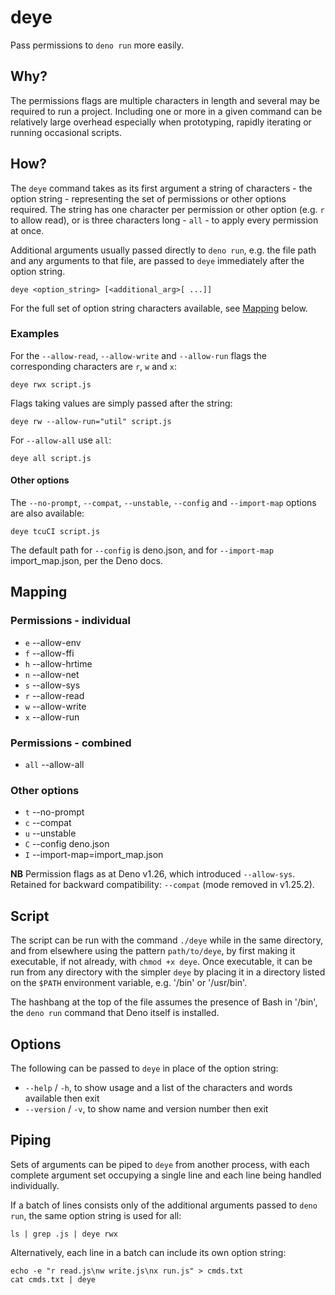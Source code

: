 # deye

Pass permissions to `deno run` more easily.

## Why?

The permissions flags are multiple characters in length and several may be required to run a project. Including one or more in a given command can be relatively large overhead especially when prototyping, rapidly iterating or running occasional scripts.

## How?

The `deye` command takes as its first argument a string of characters - the option string - representing the set of permissions or other options required. The string has one character per permission or other option (e.g. `r` to allow read), or is three characters long - `all` - to apply every permission at once.

Additional arguments usually passed directly to `deno run`, e.g. the file path and any arguments to that file, are passed to `deye` immediately after the option string.

```shell
deye <option_string> [<additional_arg>[ ...]]
```

For the full set of option string characters available, see [Mapping](#mapping) below.

### Examples

For the `--allow-read`, `--allow-write` and `--allow-run` flags the corresponding characters are `r`, `w` and `x`:

```shell
deye rwx script.js
```

Flags taking values are simply passed after the string:

```shell
deye rw --allow-run="util" script.js
```

For `--allow-all` use `all`:

```shell
deye all script.js
```

#### Other options

The `--no-prompt`, `--compat`, `--unstable`, `--config` and `--import-map` options are also available:

```shell
deye tcuCI script.js
```

The default path for `--config` is deno.json, and for `--import-map` import_map.json, per the Deno docs.

## Mapping

### Permissions - individual

- `e` --allow-env
- `f` --allow-ffi
- `h` --allow-hrtime
- `n` --allow-net
- `s` --allow-sys
- `r` --allow-read
- `w` --allow-write
- `x` --allow-run

### Permissions - combined

- `all` --allow-all

### Other options

- `t` --no-prompt
- `c` --compat
- `u` --unstable
- `C` --config deno.json
- `I` --import-map=import_map.json

**NB** Permission flags as at Deno v1.26, which introduced `--allow-sys`. Retained for backward compatibility: `--compat` (mode removed in v1.25.2).

## Script

The script can be run with the command `./deye` while in the same directory, and from elsewhere using the pattern `path/to/deye`, by first making it executable, if not already, with `chmod +x deye`. Once executable, it can be run from any directory with the simpler `deye` by placing it in a directory listed on the `$PATH` environment variable, e.g. '/bin' or '/usr/bin'.

The hashbang at the top of the file assumes the presence of Bash in '/bin', the `deno run` command that Deno itself is installed.

## Options

The following can be passed to `deye` in place of the option string:

- `--help` / `-h`, to show usage and a list of the characters and words available then exit
- `--version` / `-v`, to show name and version number then exit

## Piping

Sets of arguments can be piped to `deye` from another process, with each complete argument set occupying a single line and each line being handled individually.

If a batch of lines consists only of the additional arguments passed to `deno run`, the same option string is used for all:

```shell
ls | grep .js | deye rwx
```

Alternatively, each line in a batch can include its own option string:

```shell
echo -e "r read.js\nw write.js\nx run.js" > cmds.txt
cat cmds.txt | deye
```
